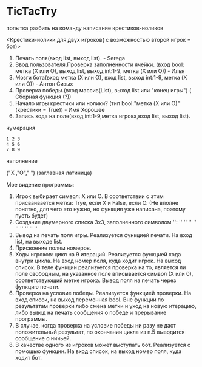 # TicTacTry
попытка разбить на команду написание крестиков-ноликов

<Крестики-нолики для двух игроков( с возможностью второй игрок = бот)>
1. Печать поля(вход list, выход list). - Serega
2. Ввод пользователя.Проверка заполненности ячейки. (вход bool: метка (X или О), выход list, выход int:1-9, метка (X или О))  - Илья 
3. Мозги бота(вход метка (X или О), вход list,  выход int:1-9, метка (X или О)) - Антон Сизых
4. Проверка победы.(вход массив(List), выход list или "конец игры") ( Сборная функция (?)) 
5. Начало игры крестики или нолики? (тип bool:"метка (X или О)" (крестики = True))  - Имя Хорошее
6. Запись хода на поле(вход int:1-9,метка игрока,вход list,  выход list). 

нумерация  

    1 2 3
    4 5 6
    7 8 9
наполнение

  ("X ,"O"," ") (заглавная латиница)

Мое видение программы:

  1. Игрок выбирает символ: Х или О. В соответствии с этим присваивается метка: Trye, если Х и False, если О. (Не вполне понятно, для чего это нужно, но функция уже написана, поэтому пусть будет)
  2. Создание двумерного списка 3х3, заполненного символом '':
      '' '' ''
      '' '' ''
      '' '' ''
  3. Вывод на печать поля игры. Реализуется функцией печати. На вход list, на выходе list.
  4. Присвоение полям номеров.
  5. Ходы игроков: цикл на 9 итераций. Реализуется функцией хода внутри цикла. На вход номер поля, куда ходит игрок. На выход список. В теле функции реализуется проверка на то, является ли поле свободным, на указанное поле вписывается символ (Х или 0), соответствующий метке игрока.
  Вывод поля на печать через функцию печати.
  6. Проверка на условие победы. Реализуется функцией проверки. На вход список, на выход переменная bool. Вне функции по результатам проверки
  либо смена метки и уход на новую итерацию, либо вывод на печать сообщения о победе и прерывание программы.
  7. В случае, когда проверка на условие победы ни разу не даст положительный результат, по окончании цикла из п.5 выводится сообщение о ничьей.
  8. В качестве одного из игроков может выступать бот. Реализуется с помощью функции. На вход список, на выход номер поля, куда ходит бот.